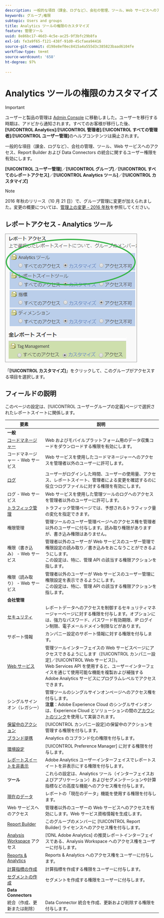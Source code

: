 ```yaml
---
description: 一般的な項目（課金、ログなど）、会社の管理、ツール、Web サービスへのアクセス、Report Builder および Data Connectors の統合に関するユーザー権限を有効にします。
keywords: グループ;権限
subtopic: Users and groups
title: Analytics ツールの権限のカスタマイズ
feature: 管理ツール
uuid: 8e86bc17-46d3-4c5e-ac25-9f3bfc29b8fa
exl-id: fe3a9f65-f121-438f-91d0-45cfaea94416
source-git-commit: d198e8ef0ec8415a4a555d3c385823baad6104fe
workflow-type: tm+mt
source-wordcount: '658'
ht-degree: 97%

---
```


# Analytics ツールの権限のカスタマイズ

>[!IMPORTANT]
>
>ユーザーと製品の管理は [Admin Console](https://helpx.adobe.com/jp/enterprise/using/admin-console.html) に移動しました。ユーザーを移行する時期は、アドビから通知されます。すべてのお客様が移行した後、**[!UICONTROL Analytics]**/**[!UICONTROL 管理者]**/**[!UICONTROL すべての管理者]**/**[!UICONTROL ユーザー管理]**&#x200B;のヘルプコンテンツは廃止されます。

一般的な項目（課金、ログなど）、会社の管理、ツール、Web サービスへのアクセス、Report Builder および Data Connectors の統合に関するユーザー権限を有効にします。

**[!UICONTROL ユーザー管理]**／**[!UICONTROL グループ]**／**[!UICONTROL すべてのレポートアクセス]**／**[!UICONTROL Analytics ツール]**／**[!UICONTROL カスタマイズ]**

>[!NOTE]
>
>2016 年秋のリリース（10 月 21 日）で、グループ管理に変更が加えられました。変更の概要については、[管理上の変更 - 2016 年秋](/help/admin/user-management2/c-user-management/permissions-changes.md)を参照してください。

## レポートアクセス - Analytics ツール

![](assets/report-access-analytics-tools.png)

「**[!UICONTROL カスタマイズ]**」をクリックして、このグループがアクセスする項目を選択します。

## フィールドの説明

このページの設定は、[!UICONTROL ユーザーグループの定義]ページで選択されたレポートスイートに関係します。

| 要素 | 説明 |
|--- |--- |
| **一般** |  |
| [コードマネージャー](/help/admin/admin/code-manager-admin.md) | Web およびモバイルプラットフォーム用のデータ収集コードをダウンロードする権限を有効にします。 |
| コードマネージャー - Web サービス | Web サービスを使用したコードマネージャーへのアクセスを管理者以外のユーザーに許可します。 |
| [ログ](/help/admin/admin/logs.md) | ユーザーがログインした時間、ユーザーの使用量、アクセス、レポートスイート、管理者による変更を確認するのに役立つログファイルに対する権限を有効にします。 |
| ログ - Web サービス | Web サービスを使用した管理ツールのログへのアクセスを管理者以外のユーザーに許可します。 |
| [トラフィック管理](/help/admin/c-traffic-management/traffic-management.md) | トラフィック管理ページでは、予想されるトラフィック量の変化を指定できます。 |
| 権限管理 | 管理ツールのユーザー管理ページへのアクセス権を管理者以外のユーザーに付与します。読み取り権限がありますが、書き込み権限はありません。 |
| 権限（書き込み） - Web サービス | 管理者以外のユーザーが Web サービスのユーザー管理で権限設定の読み取り／書き込みをおこなうことができるようにします。<br>この設定は、特に、管理 API の該当する権限アクションを指します。 |
| 権限（読み取り） - Web サービス | 管理者以外のユーザーが Web サービスのユーザー管理に権限設定を表示できるようにします。<br>この設定は、特に、管理 API の該当する権限アクションを指します。 |
| **会社管理** |  |
| [セキュリティ](/help/admin/company/security-manager.md) | レポートデータへのアクセスを制御するセキュリティマネージャーページに対する権限を付与します。オプションには、強力なパスワード、パスワード有効期限、IP ログイン制限、電子メールドメイン制限などがあります。 |
| サポート情報 | カンパニー設定のサポート情報に対する権限を付与します。 |
| [Web サービス](/help/admin/company/web-services-admin.md) | 管理ツールインターフェイスの Web サービスページにアクセスできるようにします（[!UICONTROL カンパニー設定]／[!UICONTROL Web サービス]）。<br>Web Services API を使用すると、ユーザーインターフェイスを通じて使用可能な機能を複製および補強する Adobe Analytics サービスにプログラムレベルでアクセスできます。 |
| シングルサインオン（レガシー） | 管理ツールのシングルサインオンページへのアクセス権を付与します。<br>**注意**：Adobe Experience Cloud のシングルサインオンは、Experience Cloud とソリューションの間の[アカウントのリンク](https://docs.adobe.com/content/help/ja-JP/core-services/interface/manage-users-and-products/organizations.html)を使用して実装されます。 |
| [保留中のアクション](/help/admin/company/pending-actions-admin.md) | [!UICONTROL カンパニー設定]の保留中のアクションを管理する権限を付与します。 |
| [ブランド提携](/help/admin/company/co-branding-admin.md) | Analytics のコブランド化の権限を付与します。 |
| [環境設定](/help/admin/admin/preferences-manager.md) | [!UICONTROL Preference Manager] に対する権限を付与します。 |
| [レポートスイートを非表示](/help/admin/company/c-hide-report-suites.md) | Adobe Analytics ユーザーインターフェイスでレポートスイートを非表示にする権限を付与します。 |
| **ツール** | これらの設定は、Analytics ツール（インターフェイスおよびアプリケーション）およびセグメンテーションや計算指標などの高度な機能へのアクセス権を付与します。 |
| [現在のデータ](https://docs.adobe.com/content/help/ja-JP/analytics/analyze/reports-analytics/current-data.html) | レポートの「現在のデータ」機能を使用する権限を付与します。 |
| Web サービスへのアクセス | 管理者以外のユーザーの Web サービスへのアクセスを有効にします。Web サービス資格情報を生成します。 |
| [Report Builder](https://docs.adobe.com/content/help/ja-JP/analytics/analyze/report-builder/report-builder-setup/t-install-arb.html) | このグループのメンバーに [!UICONTROL Report Builder] ライセンスへのアクセス権を付与します。 |
| [Analysis Workspace](https://docs.adobe.com/content/help/ja-JP/analytics/analyze/analysis-workspace/home.html) アクセス | [!DNL Adobe Analytics] の推奨レポートインターフェイスである、Analysis Workspace へのアクセス権をユーザーに付与します。 |
| [Reports &amp; Analytics](https://docs.adobe.com/content/help/ja-JP/analytics/landing/an-key-concepts.html) | Reports &amp; Analytics へのアクセス権をユーザーに付与します。 |
| [計算指標の作成](https://docs.adobe.com/content/help/ja-JP/analytics/components/calculated-metrics/cm-overview.html) | 計算指標を作成する権限をユーザーに付与します。 |
| [セグメントの作成](https://docs.adobe.com/content/help/ja-JP/analytics/components/segmentation/seg-home.html) | セグメントを作成する権限をユーザーに付与します。 |
| **Data Connectors** |  |
| 統合（作成、更新または削除） | Data Connector 統合を作成、更新および削除する権限を付与します。 |
